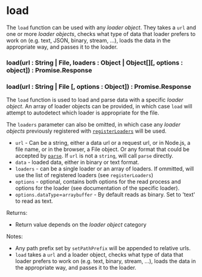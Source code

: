 # load

The `load` function can be used with any _loader object_. They takes a `url` and one or more _loader objects_, checks what type of data that loader prefers to work on (e.g. text, JSON, binary, stream, ...), loads the data in the appropriate way, and passes it to the loader.

### load(url : String | File, loaders : Object | Object[][, options : object]) : Promise.Response

### load(url : String | File [, options : Object]) : Promise.Response

The `load` function is used to load and parse data with a specific _loader object_. An array of loader objects can be provided, in which case `load` will attempt to autodetect which loader is appropriate for the file.

The `loaders` parameter can also be omitted, in which case any _loader objects_ previously registered with [`registerLoaders`](docs/api-reference/core/register-loaders) will be used.

- `url` - Can be a string, either a data url or a request url, or in Node.js, a file name, or in the browser, a File object. Or any format that could be accepted by [`parse`](https://github.com/uber-web/loaders.gl/blob/master/docs/api-reference/core/parse.md#parsedata--arraybuffer--string--options--object--url--string--promise). If `url` is not a `string`, will call `parse` directly.
- `data` - loaded data, either in binary or text format.
- `loaders` - can be a single loader or an array of loaders. If ommitted, will use the list of registered loaders (see `registerLoaders`)
- `options` - optional, contains both options for the read process and options for the loader (see documentation of the specific loader).
- `options.dataType`=`arraybuffer` - By default reads as binary. Set to 'text' to read as text.

Returns:

- Return value depends on the _loader object_ category

Notes:

- Any path prefix set by `setPathPrefix` will be appended to relative urls.
- `load` takes a `url` and a loader object, checks what type of data that loader prefers to work on (e.g. text, binary, stream, ...), loads the data in the appropriate way, and passes it to the loader.
